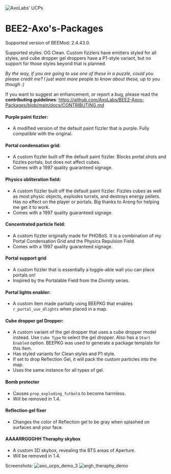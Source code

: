 ![AxoLabs' UCPs](https://user-images.githubusercontent.com/125143965/220545356-dc6fc292-efe7-4334-b8f5-97226796dd05.png)
# BEE2-Axo's-Packages
Supported version of BEEMod: 2.4.43.0.

Supported styles: OG Clean. Custom fizzlers have emitters styled for all styles, and cube dropper gel droppers have a P1-style variant, but no support for those styles beyond that is planned.

*By the way, if you are going to use one of these in a puzzle, could you please credit me? I just want more people to know about these, up to you though :)*

If you want to suggest an enhancement, or report a bug, please read the **contributing guidelines**: https://github.com/AxoLabs/BEE2-Axos-Packages/blob/main/docs/CONTRIBUTING.md

#### Purple paint fizzler: 
- A modified version of the default paint fizzler that is purple. Fully compatible with the original.
#### Portal condensation grid: 
- A custom fizzler built off the default paint fizzler. Blocks portal shots and fizzles portals, but does not affect cubes. 
- Comes with a 1997 quality guaranteed signage.
#### Physics obliteration field: 
- A custom fizzler built off the default paint fizzler. Fizzles cubes as well as most physic objects, explodes turrets, and destroys energy pellets. Has no effect on the player or portals. Big thanks to Areng for helping me get it to work. 
- Comes with a 1997 quality guaranteed signage.
#### Concentrated particle field:
- A custom fizzler originally made for PHOBoS. It is a combination of my Portal Condensation Grid and the Physics Repulsion Field.
- Comes with a 1997 quality guaranteed signage.
#### Portal support grid
- A custom fizzler that is essentially a toggle-able wall you can place portals on!
- Inspired by the Portalable Field from the _Divinity_ series.
#### Portal lights enabler:
- A custom item made partially using BEEPKG that enables `r_portal_use_dlights` when placed in a map.
#### Cube dropper gel Dropper:
- A custom variant of the gel dropper that uses a cube dropper model instead. Use `Cube Type` to select the gel dropper. Also has a `Start Enabled` option. BEEPKG was used to generate a package template for this item.
- Has styled variants for Clean styles and P1 style.
- If set to drop Reflection Gel, it will pack the custom particles into the map.
- Uses the same instance for all types of gel.
#### Bomb protector
- Causes `prop_exploding_futbol`s to become harmless.
- Will be removed in 1.4.
#### Reflection gel fixer
- Changes the color of Reflection gel to be gray when splashed on surfaces and your face.
#### AAAARRGGGHH Theraphy skybox
- A custom 3D skybox, revealing the BTS areas of Aperture.
- Will be removed in 1.4.

Screenshots:
![axo_ucps_demo_3](https://user-images.githubusercontent.com/125143965/224567686-48fba1be-28b2-4b40-ada6-bcf922619cab.png)
![argh_theraphy_demo](https://user-images.githubusercontent.com/125143965/224567695-5729fadb-869e-47ff-8d60-d2d351dca77b.png)

